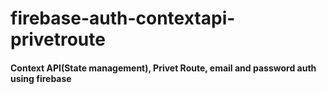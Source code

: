 # firebase-auth-contextapi-privetroute
#### Context API(State management), Privet Route, email and password auth using firebase
